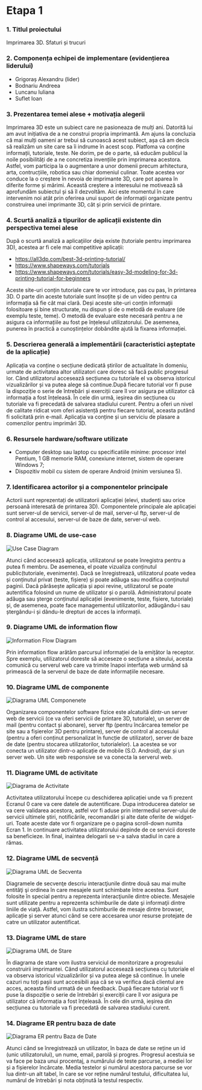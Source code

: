 # Etapa 1
### 1. Titlul proiectului 
Imprimarea 3D. Sfaturi și trucuri

### 2. Componența echipei de implementare (evidențierea liderului)
* Grigoraș Alexandru (lider)
* Bodnariu Andreea
* Luncanu Iuliana
* Suflet Ioan

### 3. Prezentarea temei alese + motivația alegerii
Imprimarea 3D este un subiect care ne pasioneaza de mulți ani. Datorită lui am avut inițiativa de a ne construi propria imprimantă. Am ajuns la concluzia că mai mulți oameni ar trebui să cunoască acest subiect, așa că am decis să realizăm un site care sa îi indrume în acest scop. Platfoma va conține informații, tutoriale, teste. Ne dorim, pe de o parte, să educăm publicul la noile posibilități de a ne concretiza invențiile prin imprimarea acestora. Astfel, vom participa la o augmentare a unor domenii precum arhitectura, arta, contrucțiile, robotica sau chiar domeniul culinar. Toate acestea vor conduce la o creștere în nevoia de imprimante 3D, care pot aparea în diferite forme și mărimi. Această creștere a interesului ne motivează să aprofundăm subiectul și să îl dezvoltăm. Aici este momentul în care intervenim noi atât prin oferirea unui suport de informații organizate pentru construirea unei imprimante 3D, cât și prin servicii de printare.

### 4. Scurtă analiză a tipurilor de aplicații existente din perspectiva temei alese
După o scurtă analiză a aplicațiilor deja existe (tutoriale pentru imprimarea 3D), acestea ar fi cele mai competitive aplicații:
* https://all3dp.com/best-3d-printing-tutorial/
* https://www.shapeways.com/tutorials
* https://www.shapeways.com/tutorials/easy-3d-modeling-for-3d-printing-tutorial-for-beginners

Aceste site-uri conțin tutoriale care te vor introduce, pas cu pas, în printarea 3D. O parte din aceste tutoriale sunt însoțite și de un video pentru ca informația să fie cât mai clară. Deși aceste site-uri conțin informații folositoare și bine structurate, nu dispun și de o metodă de evaluare (de exemplu teste, teme). O metodă de evaluare este necesară pentru a ne asigura ca informațiile au fost pe înțelesul utilizatorului. De asemenea, punerea în practică a cunoștințelor dobândite ajută la fixarea informației.

### 5. Descrierea generală a implementării (caracteristici așteptate de la aplicație)
Aplicația va conține o secțiune dedicată știrilor de actualitate în domeniu, urmate de activitatea altor utilizatori care doresc să facă public progresul lor. Când utilizatorul accesează secțiunea cu tutoriale el va observa istoricul vizualizărilor și va putea alege să continue.După fiecare tutorial vor fi puse la dispoziție o serie de întrebări și exerciții care îl vor asigura pe utilizator că informația a fost înțeleasă. În cele din urmă, ieșirea din secțiunea cu tutoriale va fi precedată de salvarea stadiului curent. Pentru a oferi un nivel de calitate ridicat vom oferi asistență pentru fiecare tutorial, aceasta putând fi solicitată prin e-mail. Aplicația va conține și un serviciu de plasare a comenzilor pentru imprimări 3D.

### 6. Resursele hardware/software utilizate
* Computer desktop sau laptop cu specificatiile minime: procesor intel Pentium, 1 GB memorie RAM, conexiune internet, sistem de operare Windows 7;
* Dispozitiv mobil cu sistem de operare Android (minim versiunea 5).
 
### 7. Identificarea actorilor și a componentelor principale
Actorii sunt reprezentați de utilizatorii aplicației (elevi, studenți sau orice persoană interesată de printarea 3D). Componentele principale ale aplicației sunt server-ul de servicii, server-ul de mail, server-ul ftp, server-ul de control al accesului, server-ul de baze de date, server-ul web.
 
### 8. Diagrame UML de use-case

![Use Case Diagram](https://github.com/alexgrigoras/ti_proiect/blob/master/etapa_1/diagrama_use_case.png)

Atunci când accesează aplicația, utilizatorul se poate înregistra pentru a putea fi membru. De asemenea, el poate vizualiza conținutul public(tutoriale, evenimente). Dacă se înregistrează, utilizatorul poate vedea și conținutul privat (teste, fișiere) și poate adăuga sau modifica conținutul paginii. Dacă părăsește aplicația și apoi revine, utilizatorul se poate autentifica folosind un nume de utilizator și o parolă. Administratorul poate adăuga sau șterge conținutul aplicației (evenimente, teste, fișiere, tutoriale) și, de asemenea, poate face managementul utilizatorilor, adăugându-i sau ștergându-i și dându-le drepturi de acces la informații.

### 9. Diagrame UML de information flow

![Information Flow Diagram](https://github.com/alexgrigoras/ti_proiect/blob/master/etapa_1/Diagrama_Information_Flow.png)

Prin information flow arătăm parcursul informației de la emițător la receptor. Spre exemplu, utilizatorul doreste să acceseze o secțiune a siteului, acesta comunică cu serverul web care va trimite înapoi interfața web urmând să primească de la serverul de baze de date informațiile necesare.

### 10. Diagrame UML de componente

![Diagrama UML Componenete](https://github.com/alexgrigoras/ti_proiect/blob/master/etapa_1/diagrama_componente.jpg)

Organizarea componentelor software fizice este alcatuită dintr-un server web de servicii (ce va oferi servicii de printare 3D, tutoriale), un server de mail (pentru contact și abonare), server ftp (pentru încărcarea temelor pe site sau a fișierelor 3D pentru printare), server de control al accesului (pentru a oferi conținut personalizat în funcție de utilizator), server de baze de date (pentru stocarea utilizatorilor, tutorialelor). La acestea se vor conecta un utilizator dintr-o aplicație de mobile (S.O. Android), dar și un server web. Un site web responsive se va conecta la serverul web.
 
### 11. Diagrame UML de activitate

![Diagrama de Activitate](https://github.com/alexgrigoras/ti_proiect/blob/master/etapa_1/Diagrama_Activitate.jpeg)

Activitatea utilizatorului începe cu deschiderea aplicației unde va fi prezent Ecranul 0 care va cere datele de autentificare. Dupa introducerea datelor se va cere validarea acestora, astfel vor fi aduse prin intermediul server-ului de servicii ultimele știri, notificările, recomandări și alte date oferite de widget-uri. Toate aceste date vor fi organizare pe o pagina scroll-down numita Ecran 1. In continuare activitatea utilizatorului depinde de ce servicii doreste sa beneficieze. In final, inaintea delogarii se v-a salva stadiul in care a rămas.

### 12. Diagrame UML de secvență

![Diagrama UML de Secventa](https://github.com/alexgrigoras/ti_proiect/blob/master/etapa_1/Diagrama_Secventa.png)

Diagramele de secvenţe descriu interacţiunile dintre două sau mai multe entităţi şi ordinea în care mesajele sunt schimbate între acestea. Sunt folosite în special pentru a reprezenta interacţiunile dintre obiecte. Mesajele sunt utilizate pentru a reprezenta schimburile de date şi informaţii dintre liniile de viaţă. Astfel, vom ilustra schimburile de mesaje dintre browser, aplicație și server atunci când se cere accesarea unor resurse protejate de catre un utilizator autentificat.
 
### 13. Diagrame UML de stare

![Diagrama UML de Stare](https://github.com/alexgrigoras/ti_proiect/blob/master/etapa_1/diagrama_stare.png)

În diagrama de stare vom ilustra serviciul de monitorizare a progresului construirii imprimantei. Când utilizatorul accesează secțiunea cu tutoriale el va observa istoricul vizualizărilor și va putea alege să continue. În unele cazuri nu toți pașii sunt accesibili așa că se va verifica dacă clientul are acces, aceasta fiind urmată de un feedback. După fiecare tutorial vor fi puse la dispoziție o serie de întrebări și exerciții care îl vor asigura pe utilizator că informația a fost înțeleasă. În cele din urmă, ieșirea din secțiunea cu tutoriale va fi precedată de salvarea stadiului curent.
 
### 14. Diagrame ER pentru baza de date

![Diagrama ER pentru Baza de Date](https://github.com/alexgrigoras/ti_proiect/blob/master/etapa_1/diagrama_er_baza_date.png)

Atunci când se înregistrează un utilizator, în baza de date se reține un id (unic utilizatorului), un nume, email, parolă și progres. Progresul acestuia se va face pe baza unui procentaj, a numărului de teste parcurse, a mediei lor și a fișierelor încărcate. Media testelor și numărul acestora parcurse se vor lua dintr-un alt tabel, în care se vor reține numărul testului, dificultatea lui, numărul de întrebări și nota obținută la testul respectiv.

